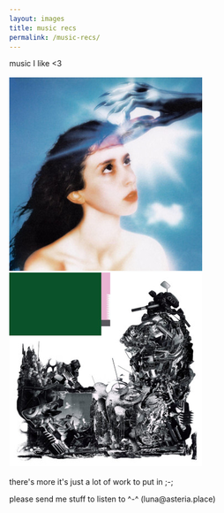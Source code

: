 ```yaml
---
layout: images
title: music recs
permalink: /music-recs/
---
```

music I like <3   
<br>[![Imaginal Disk](/images/imaginalDisk.jpg)](https://magdalenabay.lnk.to/imaginaldisk)  [![black midi (my favorite band)](/images/BMschlagenheim.jpg)](https://bmblackmidi.com)\
<br>there's more it's just a lot of work to put in ;-;
   
<footer>please send me stuff to listen to ^-^ (luna@asteria.place)</footer>
